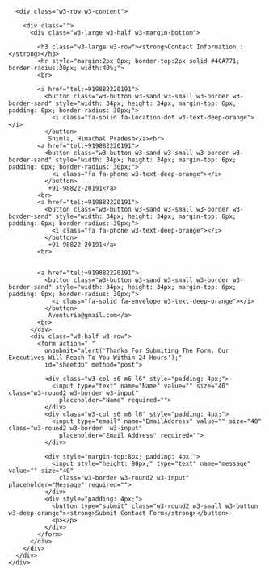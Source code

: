   <!-- contect -->

  <div>
    <div class="w3-content w3-container w3-text-dark-gray w3-padding-16" id="contact">

      <div class="w3-row w3-content">

        <div class="">
          <div class="w3-large w3-half w3-margin-bottom">
            
            <h3 class="w3-large w3-row"><strong>Contect Information :</strong></h3>
            <hr style="margin:2px 0px; border-top:2px solid #4CA771; border-radius:30px; width:40%;">
            <br>
            
            <a href="tel:+919882220191">
              <button class="w3-button w3-sand w3-small w3-border w3-border-sand" style="width: 34px; height: 34px; margin-top: 6px; padding: 0px; border-radius: 30px;">
                <i class="fa-solid fa-location-dot w3-text-deep-orange"></i>
              </button>
               Shimla, Himachal Pradesh</a><br>
            <a href="tel:+919882220191">
              <button class="w3-button w3-sand w3-small w3-border w3-border-sand" style="width: 34px; height: 34px; margin-top: 6px; padding: 0px; border-radius: 30px;">
                <i class="fa fa-phone w3-text-deep-orange"></i>
              </button>
               +91-98822-20191</a>
            <br>
            <a href="tel:+919882220191">
              <button class="w3-button w3-sand w3-small w3-border w3-border-sand" style="width: 34px; height: 34px; margin-top: 6px; padding: 0px; border-radius: 30px;">
                <i class="fa fa-phone w3-text-deep-orange"></i>
              </button>
               +91-98822-20191</a>
            <br>
           
          
            <a href="tel:+919882220191">
              <button class="w3-button w3-sand w3-small w3-border w3-border-sand" style="width: 34px; height: 34px; margin-top: 6px; padding: 0px; border-radius: 30px;">
                <i class="fa-solid fa-envelope w3-text-deep-orange"></i>
              </button>
               Aventuria@gmail.com</a>
            <br>
          </div>
          <div class="w3-half w3-row">
            <form action=" "
              onsubmit="alert('Thanks For Submiting The Form. Our Executives Will Reach To You Within 24 Hours');"
              id="sheetdb" method="post">

              <div class="w3-col s6 m6 l6" style="padding: 4px;">
                <input type="text" name="Name" value="" size="40" class="w3-round2 w3-border w3-input"
                  placeholder="Name" required="">
              </div>
              <div class="w3-col s6 m6 l6" style="padding: 4px;">
                <input type="email" name="EmailAddress" value="" size="40" class="w3-round2 w3-border  w3-input"
                  placeholder="Email Address" required="">
              </div>

              <div style="margin-top:8px; padding: 4px;">
                <input style="height: 90px;" type="text" name="message" value="" size="40"
                  class="w3-border w3-round2 w3-input" placeholder="Message" required="">
              </div>
              <div style="padding: 4px;">
                <button type="submit" class="w3-round2 w3-small w3-button w3-deep-orange"><strong>Submit Contact Form</strong></button>
                <p></p>
              </div>
            </form>
          </div>
        </div>
      </div>
    </div>
  </div>